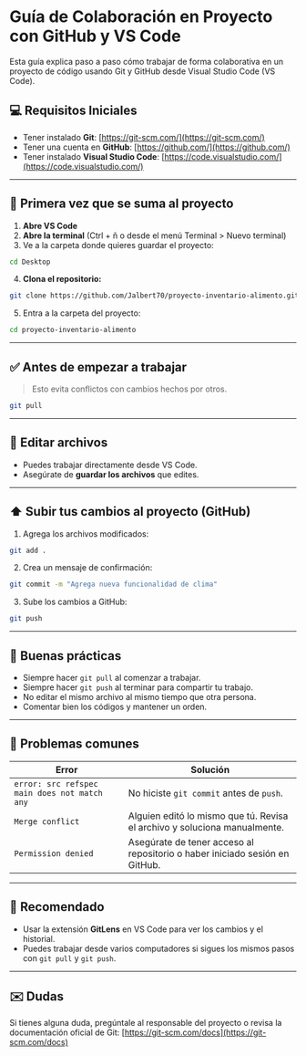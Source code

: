 # Guía de Colaboración en Proyecto con GitHub y VS Code

Esta guía explica paso a paso cómo trabajar de forma colaborativa en un proyecto de código usando Git y GitHub desde Visual Studio Code (VS Code).

## 💻 Requisitos Iniciales

- Tener instalado **Git**: [https://git-scm.com/](https://git-scm.com/)
- Tener una cuenta en **GitHub**: [https://github.com/](https://github.com/)
- Tener instalado **Visual Studio Code**: [https://code.visualstudio.com/](https://code.visualstudio.com/)

---

## 🚀 Primera vez que se suma al proyecto

1. **Abre VS Code**
2. **Abre la terminal** (Ctrl + ñ o desde el menú Terminal > Nuevo terminal)
3. Ve a la carpeta donde quieres guardar el proyecto:

```bash
cd Desktop
```

4. **Clona el repositorio:**

```bash
git clone https://github.com/Jalbert70/proyecto-inventario-alimento.git
```

5. Entra a la carpeta del proyecto:

```bash
cd proyecto-inventario-alimento
```

---

## ✅ Antes de empezar a trabajar

> Esto evita conflictos con cambios hechos por otros.

```bash
git pull
```

---

## 📂 Editar archivos

- Puedes trabajar directamente desde VS Code.
- Asegúrate de **guardar los archivos** que edites.

---

## ⬆️ Subir tus cambios al proyecto (GitHub)

1. Agrega los archivos modificados:

```bash
git add .
```

2. Crea un mensaje de confirmación:

```bash
git commit -m "Agrega nueva funcionalidad de clima"
```

3. Sube los cambios a GitHub:

```bash
git push
```

---

## 📆 Buenas prácticas

- Siempre hacer `git pull` al comenzar a trabajar.
- Siempre hacer `git push` al terminar para compartir tu trabajo.
- No editar el mismo archivo al mismo tiempo que otra persona.
- Comentar bien los códigos y mantener un orden.

---

## 🚩 Problemas comunes

| Error                                        | Solución                                                                    |
| -------------------------------------------- | --------------------------------------------------------------------------- |
| `error: src refspec main does not match any` | No hiciste `git commit` antes de `push`.                                    |
| `Merge conflict`                             | Alguien editó lo mismo que tú. Revisa el archivo y soluciona manualmente.   |
| `Permission denied`                          | Asegúrate de tener acceso al repositorio o haber iniciado sesión en GitHub. |

---

## 📖 Recomendado

- Usar la extensión **GitLens** en VS Code para ver los cambios y el historial.
- Puedes trabajar desde varios computadores si sigues los mismos pasos con `git pull` y `git push`.

---

## ✉️ Dudas

Si tienes alguna duda, pregúntale al responsable del proyecto o revisa la documentación oficial de Git: [https://git-scm.com/docs](https://git-scm.com/docs)

